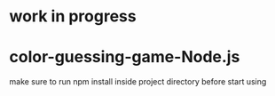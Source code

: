 # work in progress
# color-guessing-game-Node.js

make sure to run npm install inside project directory before start using
